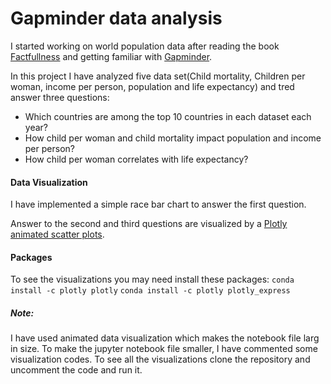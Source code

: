 # Gapminder data analysis
I started working on world population data after reading the book [Factfullness](https://www.goodreads.com/book/show/34890015-factfulness) and getting familiar with [Gapminder](https://www.gapminder.org/).

In this project I have analyzed five data set(Child mortality, Children per woman, income per person, population and life expectancy) and tred answer three questions:
-  Which countries are among the top 10 countries in each dataset each year?
-  How child per woman and child mortality impact population and income per person? 
- How child per woman correlates with life expectancy?

#### Data Visualization
I have implemented a simple race bar chart to answer the first question.

Answer to the second and third questions are visualized by a [Plotly animated scatter plots](https://plot.ly/python/animations/).

#### Packages
To see the visualizations you may need install these packages:
`conda install -c plotly plotly`
`conda install -c plotly plotly_express`

##### Note:
I have used animated data visualization which makes the notebook file larg in size. To make the jupyter notebook file smaller, I have commented some visualization codes. To see all the visualizations clone the repository and uncomment the code and run it.

